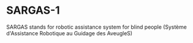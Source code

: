# SARGAS-1
SARGAS stands for robotic assistance system for blind people (Système d'Assistance Robotique au Guidage des AveugleS)
